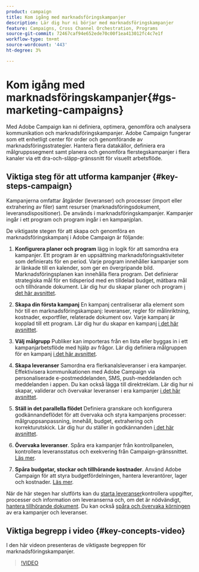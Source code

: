 ```yaml
---
product: campaign
title: Kom igång med marknadsföringskampanjer
description: Lär dig hur ni börjar med marknadsföringskampanjer
feature: Campaigns, Cross Channel Orchestration, Programs
source-git-commit: 72467caf94e652ede70c00f1ea413012fc4c7e1f
workflow-type: tm+mt
source-wordcount: '443'
ht-degree: 3%

---
```


# Kom igång med marknadsföringskampanjer{#gs-marketing-campaigns}

Med Adobe Campaign kan ni definiera, optimera, genomföra och analysera kommunikation och marknadsföringskampanjer. Adobe Campaign fungerar som ett enhetligt center för order och genomförande av marknadsföringsstrategier. Hantera flera datakällor, definiera era målgruppssegment samt planera och genomföra flerstegskampanjer i flera kanaler via ett dra-och-släpp-gränssnitt för visuellt arbetsflöde.


<!--In addition, the **Marketing Resource Management (MRM)** module lets you control marketing actions in a collaborative mode by providing complete management and real-time tracking of the tasks, budgets and marketing resources involved. The Marketing Resource Management lets you optimize and regulate the management of internal and external processes, resources and marketing campaigns, as well as third party relations (agencies, printers, etc.). For more on this, refer to [this section](about-marketing-resource-management.md).

>[!NOTE]
>
>Capabilities related to population targeting, message personalization and message delivery on the various channels are detailed in [this section](../../delivery/using/steps-about-delivery-creation-steps.md).-->


## Viktiga steg för att utforma kampanjer {#key-steps-campaign}

Kampanjerna omfattar åtgärder (leveranser) och processer (import eller extrahering av filer) samt resurser (marknadsföringsdokument, leveransdispositioner). De används i marknadsföringskampanjer. Kampanjer ingår i ett program och program ingår i en kampanjplan.

De viktigaste stegen för att skapa och genomföra en marknadsföringskampanj i Adobe Campaign är följande:

1. **Konfigurera planer och program** lägg in logik för att samordna era kampanjer. Ett program är en uppsättning marknadsföringsaktiviteter som definierats för en period. Varje program innehåller kampanjer som är länkade till en kalender, som ger en övergripande bild. Marknadsföringsplanen kan innehålla flera program. Det definierar strategiska mål för en tidsperiod med en tilldelad budget, mätbara mål och tillhörande dokument. Lär dig hur du skapar planer och program [i det här avsnittet](marketing-campaign-create.md#create-plan-and-program).

1. **Skapa din första kampanj**
En kampanj centraliserar alla element som hör till en marknadsföringskampanj: leveranser, regler för målinriktning, kostnader, exportfiler, relaterade dokument osv. Varje kampanj är kopplad till ett program. Lär dig hur du skapar en kampanj [i det här avsnittet](marketing-campaign-create.md#create-a-campaign).

1. **Välj målgrupp**
Publiker kan importeras från en lista eller byggas in i ett kampanjarbetsflöde med hjälp av frågor. Lär dig definiera målgruppen för en kampanj [i det här avsnittet](marketing-campaign-target.md#select-the-target-population).

1. **Skapa leveranser**
Samordna era flerkanalsleveranser i era kampanjer. Effektivisera kommunikationen med Adobe Campaign via personaliserade e-postmeddelanden, SMS, push-meddelanden och meddelanden i appen. Du kan också lägga till direktreklam. Lär dig hur ni skapar, validerar och övervakar leveranser i era kampanjer [i det här avsnittet](marketing-campaign-deliveries.md).

1. **Ställ in det parallella flödet**
Definiera granskare och konfigurera godkännandeflödet för att övervaka och styra kampanjens processer: målgruppsanpassning, innehåll, budget, extrahering och korrekturutskick. Lär dig hur du ställer in godkännanden [i det här avsnittet](marketing-campaign-approval.md).

1. **Övervaka leveranser**.
Spåra era kampanjer från kontrollpanelen, kontrollera leveransstatus och exekvering från Campaign-gränssnittet. [Läs mer](marketing-campaign-monitoring.md).

1. **Spåra budgetar, stockar och tillhörande kostnader**.
Använd Adobe Campaign för att styra budgetfördelningen, hantera leverantörer, lager och kostnader. [Läs mer](providers--stocks-and-budgets.md#create-service-providers-and-their-cost-structures).

När de här stegen har slutförts kan du [starta leveranser](marketing-campaign-deliveries.md#start-a-delivery)kontrollera uppgifter, processer och information om leveranserna och, om det är nödvändigt, [hantera tillhörande dokument](marketing-campaign-deliveries.md#manage-associated-documents). Du kan också [spåra och övervaka körningen](marketing-campaign-monitoring.md) av era kampanjer och leveranser.


## Viktiga begrepp i video {#key-concepts-video}

I den här videon presenteras de viktigaste begreppen för marknadsföringskampanjer.

>[!VIDEO](https://video.tv.adobe.com/v/35131?quality=12)
